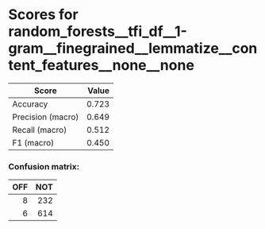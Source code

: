 # Scores for random_forests__tfi_df__1-gram__finegrained__lemmatize__content_features__none__none
|      Score      |Value|
|-----------------|----:|
|Accuracy         |0.723|
|Precision (macro)|0.649|
|Recall (macro)   |0.512|
|F1 (macro)       |0.450|

### Confusion matrix:
|OFF|NOT|
|--:|--:|
|  8|232|
|  6|614|
